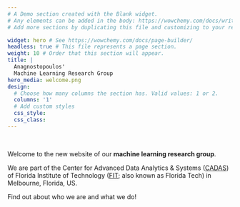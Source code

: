 ```yaml
---
# A Demo section created with the Blank widget.
# Any elements can be added in the body: https://wowchemy.com/docs/writing-markdown-latex/
# Add more sections by duplicating this file and customizing to your requirements.

widget: hero # See https://wowchemy.com/docs/page-builder/
headless: true # This file represents a page section.
weight: 10 # Order that this section will appear.
title: |
  Anagnostopoulos' 
  Machine Learning Research Group
hero_media: welcome.png
design:
  # Choose how many columns the section has. Valid values: 1 or 2.
  columns: '1'
  # Add custom styles
  css_style:
  css_class:
---
```


<br>

Welcome to the new website of our **machine learning research group**. 

We are part of the Center for Advanced Data Analytics & Systems ([CADAS](https://cadas.fit.edu)) of Florida Institute of Technology ([FIT](https://www.fit.edu); also known as Florida Tech) in Melbourne, Florida, US. 

Find out about who we are and what we do!

<br>